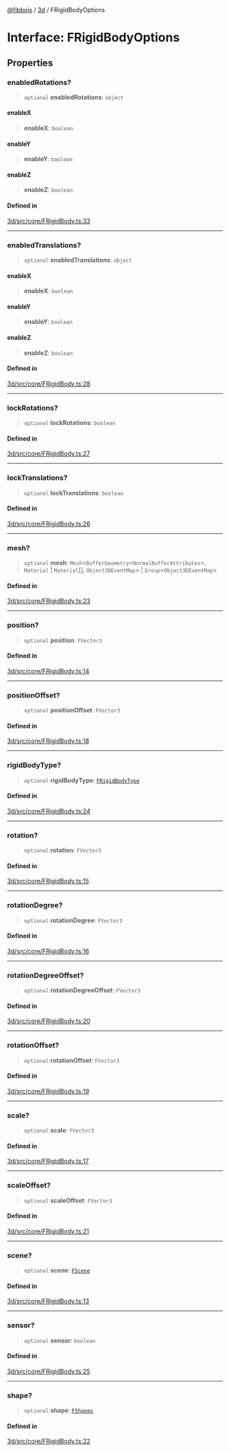 [@fibbojs](/api/index) / [3d](/api/3d) / FRigidBodyOptions

# Interface: FRigidBodyOptions

## Properties

### enabledRotations?

> `optional` **enabledRotations**: `object`

#### enableX

> **enableX**: `boolean`

#### enableY

> **enableY**: `boolean`

#### enableZ

> **enableZ**: `boolean`

#### Defined in

[3d/src/core/FRigidBody.ts:33](https://github.com/fibbojs/fibbo/blob/65626b456ab47d7e61b23a8dd1be9f399238b0f1/packages/3d/src/core/FRigidBody.ts#L33)

***

### enabledTranslations?

> `optional` **enabledTranslations**: `object`

#### enableX

> **enableX**: `boolean`

#### enableY

> **enableY**: `boolean`

#### enableZ

> **enableZ**: `boolean`

#### Defined in

[3d/src/core/FRigidBody.ts:28](https://github.com/fibbojs/fibbo/blob/65626b456ab47d7e61b23a8dd1be9f399238b0f1/packages/3d/src/core/FRigidBody.ts#L28)

***

### lockRotations?

> `optional` **lockRotations**: `boolean`

#### Defined in

[3d/src/core/FRigidBody.ts:27](https://github.com/fibbojs/fibbo/blob/65626b456ab47d7e61b23a8dd1be9f399238b0f1/packages/3d/src/core/FRigidBody.ts#L27)

***

### lockTranslations?

> `optional` **lockTranslations**: `boolean`

#### Defined in

[3d/src/core/FRigidBody.ts:26](https://github.com/fibbojs/fibbo/blob/65626b456ab47d7e61b23a8dd1be9f399238b0f1/packages/3d/src/core/FRigidBody.ts#L26)

***

### mesh?

> `optional` **mesh**: `Mesh`\<`BufferGeometry`\<`NormalBufferAttributes`\>, `Material` \| `Material`[], `Object3DEventMap`\> \| `Group`\<`Object3DEventMap`\>

#### Defined in

[3d/src/core/FRigidBody.ts:23](https://github.com/fibbojs/fibbo/blob/65626b456ab47d7e61b23a8dd1be9f399238b0f1/packages/3d/src/core/FRigidBody.ts#L23)

***

### position?

> `optional` **position**: `FVector3`

#### Defined in

[3d/src/core/FRigidBody.ts:14](https://github.com/fibbojs/fibbo/blob/65626b456ab47d7e61b23a8dd1be9f399238b0f1/packages/3d/src/core/FRigidBody.ts#L14)

***

### positionOffset?

> `optional` **positionOffset**: `FVector3`

#### Defined in

[3d/src/core/FRigidBody.ts:18](https://github.com/fibbojs/fibbo/blob/65626b456ab47d7e61b23a8dd1be9f399238b0f1/packages/3d/src/core/FRigidBody.ts#L18)

***

### rigidBodyType?

> `optional` **rigidBodyType**: [`FRigidBodyType`](../enumerations/FRigidBodyType.md)

#### Defined in

[3d/src/core/FRigidBody.ts:24](https://github.com/fibbojs/fibbo/blob/65626b456ab47d7e61b23a8dd1be9f399238b0f1/packages/3d/src/core/FRigidBody.ts#L24)

***

### rotation?

> `optional` **rotation**: `FVector3`

#### Defined in

[3d/src/core/FRigidBody.ts:15](https://github.com/fibbojs/fibbo/blob/65626b456ab47d7e61b23a8dd1be9f399238b0f1/packages/3d/src/core/FRigidBody.ts#L15)

***

### rotationDegree?

> `optional` **rotationDegree**: `FVector3`

#### Defined in

[3d/src/core/FRigidBody.ts:16](https://github.com/fibbojs/fibbo/blob/65626b456ab47d7e61b23a8dd1be9f399238b0f1/packages/3d/src/core/FRigidBody.ts#L16)

***

### rotationDegreeOffset?

> `optional` **rotationDegreeOffset**: `FVector3`

#### Defined in

[3d/src/core/FRigidBody.ts:20](https://github.com/fibbojs/fibbo/blob/65626b456ab47d7e61b23a8dd1be9f399238b0f1/packages/3d/src/core/FRigidBody.ts#L20)

***

### rotationOffset?

> `optional` **rotationOffset**: `FVector3`

#### Defined in

[3d/src/core/FRigidBody.ts:19](https://github.com/fibbojs/fibbo/blob/65626b456ab47d7e61b23a8dd1be9f399238b0f1/packages/3d/src/core/FRigidBody.ts#L19)

***

### scale?

> `optional` **scale**: `FVector3`

#### Defined in

[3d/src/core/FRigidBody.ts:17](https://github.com/fibbojs/fibbo/blob/65626b456ab47d7e61b23a8dd1be9f399238b0f1/packages/3d/src/core/FRigidBody.ts#L17)

***

### scaleOffset?

> `optional` **scaleOffset**: `FVector3`

#### Defined in

[3d/src/core/FRigidBody.ts:21](https://github.com/fibbojs/fibbo/blob/65626b456ab47d7e61b23a8dd1be9f399238b0f1/packages/3d/src/core/FRigidBody.ts#L21)

***

### scene?

> `optional` **scene**: [`FScene`](../classes/FScene.md)

#### Defined in

[3d/src/core/FRigidBody.ts:13](https://github.com/fibbojs/fibbo/blob/65626b456ab47d7e61b23a8dd1be9f399238b0f1/packages/3d/src/core/FRigidBody.ts#L13)

***

### sensor?

> `optional` **sensor**: `boolean`

#### Defined in

[3d/src/core/FRigidBody.ts:25](https://github.com/fibbojs/fibbo/blob/65626b456ab47d7e61b23a8dd1be9f399238b0f1/packages/3d/src/core/FRigidBody.ts#L25)

***

### shape?

> `optional` **shape**: [`FShapes`](../enumerations/FShapes.md)

#### Defined in

[3d/src/core/FRigidBody.ts:22](https://github.com/fibbojs/fibbo/blob/65626b456ab47d7e61b23a8dd1be9f399238b0f1/packages/3d/src/core/FRigidBody.ts#L22)
